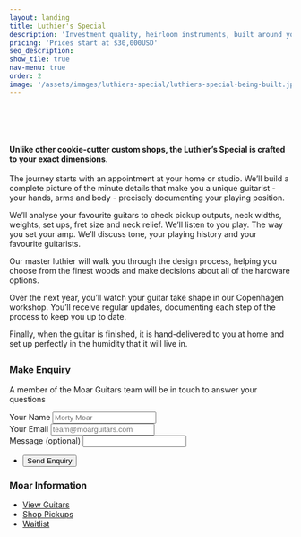 ```yaml
---
layout: landing
title: Luthier's Special
description: 'Investment quality, heirloom instruments, built around you. The Luthiers Special series will be the most exclusive, high quality guitars to come out of our workshop and is limited to one build a year.'
pricing: 'Prices start at $30,000USD'
seo_description:
show_tile: true
nav-menu: true
order: 2
image: '/assets/images/luthiers-special/luthiers-special-being-built.jpg'
---
```


<!-- Main -->
<div id="main" class="alt">


<!-- Intro -->
<section>
	<div class="inner row 100%" style="margin-top: 6em">
		<section class="12u 12u$(small) row 100%">
			<div class="12u 12u$(small)">
				<h4>Unlike other cookie-cutter custom shops, the Luthier’s Special is crafted to your exact dimensions.</h4>
				<p>The journey starts with an appointment at your home or studio. We’ll build a complete picture of the minute details that make you a unique guitarist  - your hands, arms and body - precisely documenting your playing position.</p>
				<p>We’ll analyse your favourite guitars to check pickup outputs, neck widths, weights, set ups, fret size and neck relief. We’ll listen to you play. The way you set your amp. We’ll discuss tone, your playing history and your favourite guitarists.</p>
				<p>Our master luthier will walk you through the design process, helping you choose from the finest woods and make decisions about all of the hardware options.</p>
				<p>Over the next year, you’ll watch your guitar take shape in our Copenhagen workshop. You’ll receive regular updates, documenting each step of the process to keep you up to date.</p>
				<p>Finally, when the guitar is finished, it is hand-delivered to you at home and set up perfectly in the humidity that it will live in.</p>
			</div>
		</section>
		<section class="12u 12u$(small) row 100%" style="margin-top: 2em">
			<div class="8u 12u$(small) box">
				<h3>Make Enquiry</h3>
				<p>A member of the Moar Guitars team will be in touch to answer your questions</p>
				<form id="order-request" method="post" action="https://formspree.io/f/xpzoonqo">
					<div class="field">
						<label for="name">Your Name</label>
						<input type="text" id="yourname" placeholder="Morty Moar" name="customer" required/>
					</div>
					<div class="field">
						<label for="customer">Your Email</label>
						<input type="email" id="email" placeholder="team@moarguitars.com" name="email" required/>
					</div>
					<div class="field">
						<label for="name">Message (optional)</label>
						<input type="text" id="Message" name="message"/>
					</div>
					<ul class="actions">
						<li><input id="submit" type="submit" placeholder="Tell us about your favourite guitar" value="Send Enquiry" class="special"/></li>
					</ul>
				</form>
			</div>
			<div class="4u 12u$(small)">
				<div class="box">
					<h3>Moar Information</h3>
					<ul>
						<li><a href="{{ "/guitars"  | relative_url }}" >View Guitars</a></li>
						<li><a href="{{ "/pickups  | relative_url }}" >Shop Pickups</a></li>
						<li><a href="{{ "/waitlist"  | relative_url }}" >Waitlist</a></li>
					</ul>
				</div>
			</div>
		</section>					
	</div>
</section>

</div>